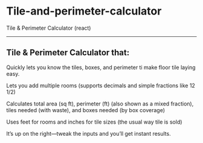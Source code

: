 # Tile-and-perimeter-calculator
Tile &amp; Perimeter Calculator (react)

---

## Tile & Perimeter Calculator that:
Quickly lets you know the tiles, boxes, and perimeter ti make floor tile laying easy.

Lets you add multiple rooms (supports decimals and simple fractions like 12 1/2)

Calculates total area (sq ft), perimeter (ft) (also shown as a mixed fraction), tiles needed (with waste), and boxes needed (by box coverage)

Uses feet for rooms and inches for tile sizes (the usual way tile is sold)

It’s up on the right—tweak the inputs and you’ll get instant results.

